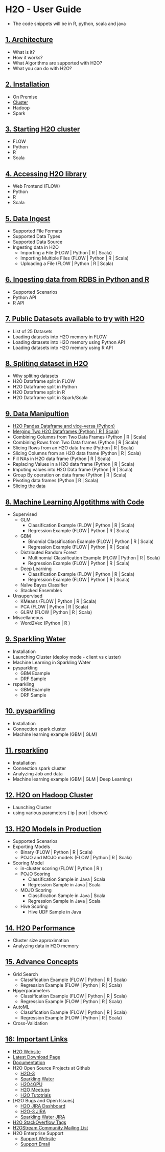 # H2O - User Guide #

 - The code snippets will be in R, python, scala and java

## [1. Architecture](https://github.com/Avkash/mldl/blob/master/orgs/h2o/guide/h2o_arch.md) ##
 - What is it?
 - How it works?
 - What Algorithms are supported with H2O?
 - What you can do with H2O? 
 
## [2. Installation](https://github.com/Avkash/mldl/blob/master/orgs/h2o/guide/h2o_installation.md) ##
 - On Premise
 - [Cluster](https://github.com/Avkash/mldl/blob/master/orgs/h2o/h2o_installation.md)
 - Hadoop
 - Spark
 
## [3. Starting H2O cluster](https://github.com/Avkash/mldl/blob/master/orgs/h2o/guide/h2o_start.md) ##
 - FLOW
 - Python
 - R
 - Scala

## [4. Accessing H2O library](https://github.com/Avkash/mldl/blob/master/orgs/h2o/guide/h2o_access.md) ##
 - Web Frontend (FLOW)
 - Python
 - R
 - Scala
   
## [5. Data Ingest](https://github.com/Avkash/mldl/blob/master/orgs/h2o/guide/h2o_data_ingest.md) ##
 - Supported File Formats
 - Supported Data Types
 - Supported Data Source
 - Ingesting data in H2O
   - Importing a File (FLOW | Python | R | Scala)
   - Importing Multiple Files (FLOW | Python | R | Scala)
   - Uploading a File (FLOW | Python | R | Scala)

## [6. Ingesting data from RDBS in Python and R](https://github.com/Avkash/mldl/blob/master/orgs/h2o/guide/h2o_sql_ingest.md) ##
 - Supported Scenarios
 - Python API
 - R API
  
## [7. Public Datasets available to try with H2O](https://github.com/Avkash/mldl/blob/master/orgs/h2o/guide/datasets_get.md) ##
 - List of 25 Datasets
 - Loading datasets into H2O memory in FLOW
 - Loading datasets into H2O memory using Python API
 - Loading datasets into H2O memory using R API

## [8. Spliting dataset in H2O](https://github.com/Avkash/mldl/blob/master/orgs/h2o/guide/h2o_dataset_split.md) ##
 - Why spliting datasets
 - H2O Dataframe split in FLOW
 - H2O Dataframe split in Python
 - H2O Dataframe split in R
 - H2O Dataframe split in Spark/Scala

## [9. Data Manipultion](https://github.com/Avkash/mldl/blob/master/orgs/h2o/guide/h2o_data_man.md) ##
 - [H2O Pandas Dataframe and vice-versa (Python)](https://github.com/Avkash/mldl/blob/master/orgs/h2o/guide/h2o_data_man_pd_h2o.md)
 - [Merging Two H2O Dataframes (Python | R | Scala)](https://github.com/Avkash/mldl/blob/master/orgs/h2o/guide/h2o_data_man_merge.md)
 - Combining Columns from Two Data Frames (Python | R | Scala)
 - Combining Rows from Two Data frames (Python | R | Scala)
 - Slicing Rows from an H2O data frame (Python | R | Scala)
 - Slicing Columns from an H2O data frame (Python | R | Scala)
 - Fill NAs in H2O data frame (Python | R | Scala)
 - Replacing Values in a H2O data frame (Python | R | Scala)
 - Imputing values into H2O Data frame (Python | R | Scala)
 - Group By operation on data frame (Python | R | Scala)
 - Pivoting data frames (Python | R | Scala)
 - [Slicing the data](https://github.com/Avkash/mldl/blob/master/orgs/h2o/h2o_data_man.md)

## [8. Machine Learning Algotithms with Code]() ##
  - Supervised 
    - GLM
      - Classification Example (FLOW | Python | R | Scala)
      - Regression Example (FLOW | Python | R | Scala)
    - GBM 
      - Binomial Classification Example (FLOW | Python | R | Scala)
      - Regression Example (FLOW | Python | R | Scala)
    - Distributed Random Forest
      - Multinomial Classification Example (FLOW | Python | R | Scala)
      - Regression Example (FLOW | Python | R | Scala)
    - Deep Learning
      - Classification Example (FLOW | Python | R | Scala)
      - Regression Example (FLOW | Python | R | Scala)
    - Naïve Bayes Classifier
    - Stacked Ensembles
  - Unsupervised 
    - KMeans (FLOW | Python | R | Scala)
    - PCA (FLOW | Python | R | Scala)
    - GLRM (FLOW | Python | R | Scala)
  - Miscellaneous 
    - Word2Vec (Python | R )
    
## [9. Sparkling Water]() ##
 - Installation
 - Launching Cluster (deploy mode - client vs cluster)
 - Machine Learning in Sparkling Water
 - pysparkling
   - GBM Example
   - DRF Sample
 - rsparkling
   - GBM Example
   - DRF Sample

## [10. pysparkling]() ##
 - Installation
 - Connection spark cluster
 - Machine learning example (GBM | GLM)
 
## [11. rsparkling]() ##
 - Installation
 - Connection spark cluster
 - Analyzing Job and data
 - Machine learning example (GBM | GLM | Deep Learning)
 
## [12. H2O on Hadoop Cluster]() ##
 - Launching Cluster 
 - using various parameters ( ip | port | disown)

## [13. H2O Models in Production]() ##
 - Supported Scenarios
 - Exporting Models
   - Binary  (FLOW | Python | R | Scala)
   - POJO and MOJO models (FLOW | Python | R | Scala)
 - Scoring Model
   - in-cluster scoring (FLOW | Python | R )
   - POJO Scoring
     - Classification Sample in Java | Scala
     - Regression Sample in Java | Scala
   - MOJO Scoring
     - Classification Sample in Java | Scala
     - Regression Sample in Java | Scala
   - Hive Scoring
     - Hive UDF Sample in Java

## [14. H2O Performance]() ##
  - Cluster size approximation
  - Analyzing data in H2O memory

## [15. Advance Concepts]() ##
  - Grid Search
    - Classification Example (FLOW | Python | R | Scala)
    - Regression Example (FLOW | Python | R | Scala)
  - Hpyerparameters 
    - Classification Example (FLOW | Python | R | Scala)
    - Regression Example (FLOW | Python | R | Scala)
  - AutoML
    - Classification Example (FLOW | Python | R | Scala)
    - Regression Example (FLOW | Python | R | Scala)
  - Cross-Validation
  
## [16: Important Links]() ##
 - [H2O Website](https://www.h2o.ai/)
 - [Latest Download Page](https://www.h2o.ai/download/)
 - [Documentation](http://docs.h2o.ai/h2o/latest-stable/index.html)
 - H2O Open Source Projects at Github
   - [H2O-3](https://github.com/h2oai/h2o-3)
   - [Sparkling Water](https://github.com/h2oai/sparkling-water)
   - [H2O4GPU](https://github.com/h2oai/h2o4gpu)
   - [H2O Meetups](https://github.com/h2oai/h2o-meetups)
   - [H2O Tutotrials](https://github.com/h2oai/h2o-tutorials)
 - [H2O Bugs and Open Issues]
   - [H2O JIRA Dashboard](https://0xdata.atlassian.net/secure/Dashboard.jspa)
   - [H2O-3 JIRA](https://0xdata.atlassian.net/projects/PUBDEV/issues)
   - [Sparkling Water JIRA](https://0xdata.atlassian.net/projects/SW/issues)   
 - [H2O StackOverflow Tags](https://stackoverflow.com/questions/tagged/h2o)
 - [H2OStream Community Mailing List](h2ostream@googlegroups.com)
 - H2O Enterprise Support
   - [Support Website](https://support.h2o.ai)
   - [Support Email](support@h2o.ai)
 

